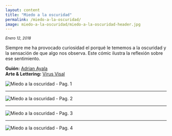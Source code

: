 ```yaml
---
layout: content
title: "Miedo a la oscuridad"
permalink: /miedo-a-la-oscuridad/
image: miedo-a-la-oscuridad/miedo-a-la-oscuridad-header.jpg
---
```


<small>*Enero 12, 2018*</small>

Siempre me ha provocado curiosidad el porqué le tememos a la oscuridad y la sensación de que algo nos observa. Este cómic ilustra la reflexión sobre ese sentimiento.

**Guión:** [Adrian Ayala](https://twitter.com/adrrian17)  
**Arte & Lettering:** [Virus Visal](https://twitter.com/virusvisal)
 
![Miedo a la oscuridad - Pag. 1]({{site.url}}/assets/miedo-a-la-oscuridad/miedo-a-la-oscuridad-1.jpg)

---

![Miedo a la oscuridad - Pag. 2]({{site.url}}/assets/miedo-a-la-oscuridad/miedo-a-la-oscuridad-2.jpg)

---

![Miedo a la oscuridad - Pag. 3]({{site.url}}/assets/miedo-a-la-oscuridad/miedo-a-la-oscuridad-3.jpg)

---

![Miedo a la oscuridad - Pag. 4]({{site.url}}/assets/miedo-a-la-oscuridad/miedo-a-la-oscuridad-4.jpg)
